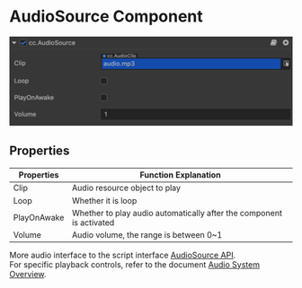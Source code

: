 # AudioSource Component

![](audio/audiosource.png)

## Properties

Properties          | Function Explanation
--                  | --
Clip                | Audio resource object to play
Loop                | Whether it is loop
PlayOnAwake        | Whether to play audio automatically after the component is activated
Volume              | Audio volume, the range is between 0~1

More audio interface to the script interface [AudioSource API](../../../api/en/classes/component_audio.audiosource.html).  
For specific playback controls, refer to the document [Audio System Overview](./overview.md).

